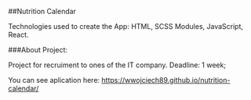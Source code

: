 ##Nutrition Calendar



Technologies used to create the App: HTML, SCSS Modules, JavaScript, React.

###About Project:

Project for recruiment to ones of the IT company.
Deadline: 1 week;

You can see aplication here: 
https://wwojciech89.github.io/nutrition-calendar/
